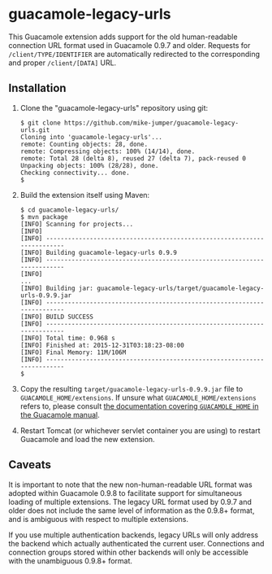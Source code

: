 guacamole-legacy-urls
=====================

This Guacamole extension adds support for the old human-readable connection
URL format used in Guacamole 0.9.7 and older. Requests for
`/client/TYPE/IDENTIFIER` are automatically redirected to the corresponding and
proper `/client/[DATA]` URL.


Installation
------------

1. Clone the "guacamole-legacy-urls" repository using git:

   ```console
   $ git clone https://github.com/mike-jumper/guacamole-legacy-urls.git
   Cloning into 'guacamole-legacy-urls'...
   remote: Counting objects: 28, done.
   remote: Compressing objects: 100% (14/14), done.
   remote: Total 28 (delta 8), reused 27 (delta 7), pack-reused 0
   Unpacking objects: 100% (28/28), done.
   Checking connectivity... done.
   $ 
   ```

2. Build the extension itself using Maven:

   ```console
   $ cd guacamole-legacy-urls/
   $ mvn package
   [INFO] Scanning for projects...
   [INFO]                                                                         
   [INFO] ------------------------------------------------------------------------
   [INFO] Building guacamole-legacy-urls 0.9.9
   [INFO] ------------------------------------------------------------------------
   [INFO] 
   ...
   [INFO] Building jar: guacamole-legacy-urls/target/guacamole-legacy-urls-0.9.9.jar
   [INFO] ------------------------------------------------------------------------
   [INFO] BUILD SUCCESS
   [INFO] ------------------------------------------------------------------------
   [INFO] Total time: 0.968 s
   [INFO] Finished at: 2015-12-31T03:18:23-08:00
   [INFO] Final Memory: 11M/106M
   [INFO] ------------------------------------------------------------------------
   $
   ```
3. Copy the resulting `target/guacamole-legacy-urls-0.9.9.jar` file to
   `GUACAMOLE_HOME/extensions`. If unsure what `GUACAMOLE_HOME/extensions`
   refers to, please consult [the documentation covering `GUACAMOLE_HOME` in
   the Guacamole manual](http://guac-dev.org/doc/gug/configuring-guacamole.html#guacamole-home).

4. Restart Tomcat (or whichever servlet container you are using) to restart
   Guacamole and load the new extension.

Caveats
-------

It is important to note that the new non-human-readable URL format was adopted
within Guacamole 0.9.8 to facilitate support for simultaneous loading of
multiple extensions. The legacy URL format used by 0.9.7 and older does not
include the same level of information as the 0.9.8+ format, and is ambiguous
with respect to multiple extensions.

If you use multiple authentication backends, legacy URLs will only address the
backend which actually authenticated the current user. Connections and
connection groups stored within other backends will only be accessible with the
unambiguous 0.9.8+ format.

